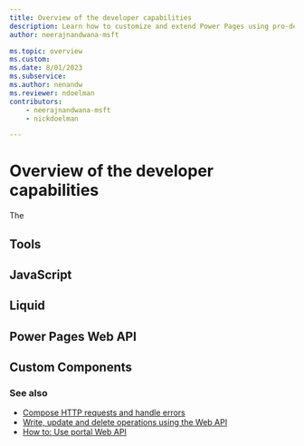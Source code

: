 ```yaml
---
title: Overview of the developer capabilities
description: Learn how to customize and extend Power Pages using pro-developer tools and methods.
author: neerajnandwana-msft

ms.topic: overview
ms.custom: 
ms.date: 8/01/2023
ms.subservice: 
ms.author: nenandw
ms.reviewer: ndoelman
contributors:
    - neerajnandwana-msft
    - nickdoelman

---
```


# Overview of the developer capabilities

The 

## Tools

## JavaScript

## Liquid

## Power Pages Web API

## Custom Components


### See also

- [Compose HTTP requests and handle errors](web-api-http-requests-handle-errors.md)
- [Write, update and delete operations using the Web API](write-update-delete-operations.md)
- [How to: Use portal Web API](webapi-how-to.md)

